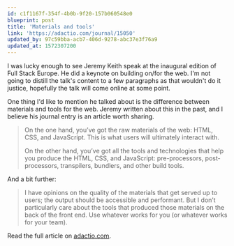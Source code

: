 ```yaml
---
id: c1f1167f-354f-4b0b-9f20-157b060548e0
blueprint: post
title: 'Materials and tools'
link: 'https://adactio.com/journal/15050'
updated_by: 97c59bba-acb7-406d-9278-abc37e3f76a9
updated_at: 1572307200
---
```

I was lucky enough to see Jeremy Keith speak at the inaugural edition of Full Stack Europe. He did a keynote on building on/for the web. I'm not going to distill the talk's content to a few paragraphs as that wouldn't do it justice, hopefully the talk will come online at some point.

One thing I'd like to mention he talked about is the difference between materials and tools for the web. Jeremy written about this in the past, and I believe his journal entry is an article worth sharing.

> On the one hand, you’ve got the raw materials of the web: HTML, CSS, and JavaScript. This is what users will ultimately interact with.
>
> On the other hand, you’ve got all the tools and technologies that help you produce the HTML, CSS, and JavaScript: pre-processors, post-processors, transpilers, bundlers, and other build tools.

And a bit further:

> I have opinions on the quality of the materials that get served up to users; the output should be accessible and performant. But I don’t particularly care about the tools that produced those materials on the back of the front end. Use whatever works for you (or whatever works for your team).

Read the full article on [adactio.com](https://adactio.com/journal/15050).